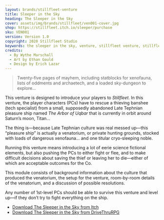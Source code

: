 ```yaml
---
layout: brands/stillfleet-venture
title: Sleeper in the Sky
heading: The Sleeper in the Sky
cover: assets/img/brands/stillfleet/ven001-cover.jpg
shop: https://stillfleet.itch.io/sleeper/purchase
sku: VEN001
version: Version 1.0
copyright: 2020 Stillfleet Studio
keywords: the sleeper in the sky, venture, stillfleet venture, stillfleet scenario, stillfleet module, arbor, arbor of uqbar, uqbar, stillfleet sleeper
credits:
  - By Wythe Marschall
  - Art by Ethan Gould
  - Design by Erich Lazar
---
```


> Twenty-five pages of mayhem, including statblocks for xenofauna, lists of oddments and archaetech, and a loaded sky-dungeon to explore...

This venture is designed to introduce your players to *Stillfleet*. In this venture, the player characters (PCs) have to rescue a thieving banshee (tech specialist) from a small, supposedly abandoned Late Tephnian pleasure ship named *The Arbor of Uqbar* that is currently in orbit around Saturn’s moon, Titan…

The thing is—because Late Tephnian culture was real messed up—this “pleasure ship” is actually a venatorium, or private hunting grounds, stocked with loads of dangerous xenofauna... and one titular cryo-sleeping noble.

Running this venture means introducing a lot of eerie science fictional elements, but also pushing the PCs to either fight or flee, and to make difficult decisions about saving the thief or leaving her to die—either of which are acceptable outcomes for the Co.

This module consists of background information about the culture that produced the venatorium, the setup for the venture, room-by-room details of the venatorium, and a discussion of possible resolutions.

Any number of 1st-level PCs should be able to survive this venture and level up—if they don’t try to fight everything on the ship.

<ul class="button-list">
  <li>
    <a href="https://stillfleet.itch.io/sleeper" class="external itchio">
      Download The Sleeper in the Sky from Itch
    </a>
  </li>
  <li>
    <a href="https://www.drivethrurpg.com/product/346559/Stillfleet-Venture-001--The-Sleeper-in-the-Sky" class="external drivethrurpg">
      Download The Sleeper in the Sky from DriveThruRPG
    </a>
  </li>  
</ul>
